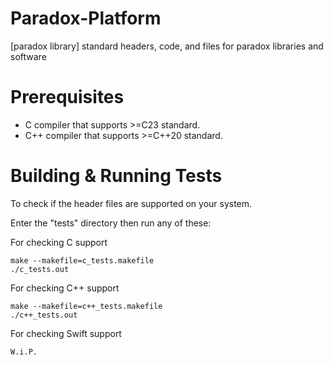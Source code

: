 # Paradox-Platform
[paradox library] standard headers, code, and files for paradox libraries and software

# Prerequisites
- C compiler that supports >=C23 standard.
- C++ compiler that supports >=C++20 standard.

# Building & Running Tests
To check if the header files are supported on your system.

Enter the "tests" directory then run any of these:

For checking C support
```
make --makefile=c_tests.makefile
./c_tests.out
```

For checking C++ support
```
make --makefile=c++_tests.makefile
./c++_tests.out
```

For checking Swift support
```
W.i.P.
```